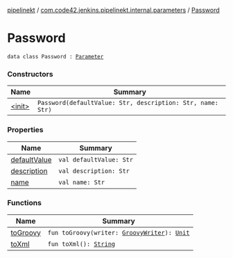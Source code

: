 [pipelinekt](../../index.md) / [com.code42.jenkins.pipelinekt.internal.parameters](../index.md) / [Password](./index.md)

# Password

`data class Password : `[`Parameter`](../../com.code42.jenkins.pipelinekt.core/-parameter/index.md)

### Constructors

| Name | Summary |
|---|---|
| [&lt;init&gt;](-init-.md) | `Password(defaultValue: Str, description: Str, name: Str)` |

### Properties

| Name | Summary |
|---|---|
| [defaultValue](default-value.md) | `val defaultValue: Str` |
| [description](description.md) | `val description: Str` |
| [name](name.md) | `val name: Str` |

### Functions

| Name | Summary |
|---|---|
| [toGroovy](to-groovy.md) | `fun toGroovy(writer: `[`GroovyWriter`](../../com.code42.jenkins.pipelinekt.core.writer/-groovy-writer/index.md)`): `[`Unit`](https://kotlinlang.org/api/latest/jvm/stdlib/kotlin/-unit/index.html) |
| [toXml](to-xml.md) | `fun toXml(): `[`String`](https://kotlinlang.org/api/latest/jvm/stdlib/kotlin/-string/index.html) |
